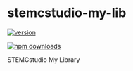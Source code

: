 # stemcstudio-my-lib

[![version](https://img.shields.io/npm/v/@stemcstudio/my-lib.svg)](https://www.npmjs.com/package/@stemcstudio/my-lib) 

[![npm downloads](https://img.shields.io/npm/dm/@stemcstudio/my-lib.svg)](https://npm-stat.com/charts.html?package=@stemcstudio/my-lib&from=2022-01-01)

STEMCstudio My Library
